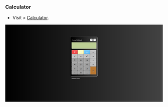 ### Calculator

- Visit > [Calculator](https://ugurkarakurt.github.io/Frontend-Challanges/Calculator/).

![image info](screenshot.png)

